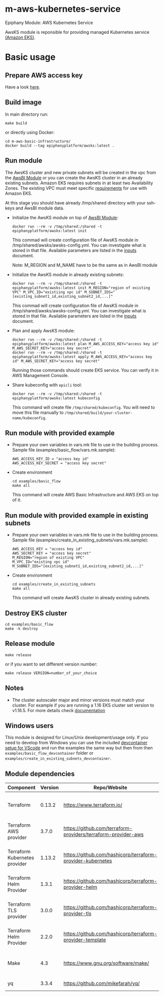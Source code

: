 # m-aws-kubernetes-service

Epiphany Module: AWS Kubernetes Service

AwsKS module is reponsible for providing managed Kubernetes service [(Amazon EKS)](https://aws.amazon.com/eks/).

# Basic usage

## Prepare AWS access key

Have a look [here](https://docs.aws.amazon.com/general/latest/gr/aws-sec-cred-types.html#access-keys-and-secret-access-keys).

## Build image

In main directory run:

  ```shell
  make build
  ```

or directly using Docker:

  ```shell
  cd m-aws-basic-infrastructure/
  docker build --tag epiphanyplatform/awsks:latest .
  ```

## Run module

The AwsKS cluster and new private subnets will be created in the vpc from the [AwsBI Module](https://github.com/epiphany-platform/m-aws-basic-infrastructure) or you can create the AwsKS cluster in an already existing subnets. Amazon EKS requires subnets in at least two Availability Zones. The existing VPC must meet specific [requirements](https://docs.aws.amazon.com/eks/latest/userguide/network_reqs.html) for use with Amazon EKS.

At this stage you should have already /tmp/shared directory with your ssh-keys and AwsBI module data.

* Initialize the AwsKS module on top of [AwsBI Module](https://github.com/epiphany-platform/m-aws-basic-infrastructure):

  ```shell
  docker run --rm -v /tmp/shared:/shared -t epiphanyplatform/awsks:latest init
  ```

  This commad will create configuration file of AwsKS module in /tmp/shared/awsks/awsks-config.yml. You can investigate what is stored in that file.
  Available parameters are listed in the [inputs](docs/INPUTS.adoc) document.

  Note: M_REGION and M_NAME have to be the same as in AwsBI module

* Initialize the AwsKS module in already existing subnets:

  ```shell
  docker run --rm -v /tmp/shared:/shared -t epiphanyplatform/awsks:latest init M_REGION="region of existing VPC" M_VPC_ID="existiing vpc id" M_SUBNET_IDS="[existing_subnet1_id,existing_subnet2_id,...]"
  ```

   This commad will create configuration file of AwsKS module in /tmp/shared/awsks/awsks-config.yml. You can investigate what is stored in that file. Available parameters are listed in the [inputs](docs/INPUTS.adoc) document.

* Plan and apply AwsKS module:

  ```shell
  docker run --rm -v /tmp/shared:/shared -t epiphanyplatform/awsks:latest plan M_AWS_ACCESS_KEY="access key id" M_AWS_SECRET_KEY="access key secret"
  docker run --rm -v /tmp/shared:/shared -t epiphanyplatform/awsks:latest apply M_AWS_ACCESS_KEY="access key id" M_AWS_SECRET_KEY="access key secret"
  ```

  Running those commands should create EKS service. You can verify it in AWS Management Console.

* Share kubeconfig with `epicli` tool:

  ```shell
  docker run --rm -v /tmp/shared:/shared -t epiphanyplatform/awsks:latest kubeconfig
  ```

  This command will create file `/tmp/shared/kubeconfig`. You will need to move this file manually to `/tmp/shared/build/your-cluster-name/kubeconfig`.

## Run module with provided example

* Prepare your own variables in vars.mk file to use in the building process. Sample file (examples/basic_flow/vars.mk.sample):

  ```shell
  AWS_ACCESS_KEY_ID = "access key id"
  AWS_ACCESS_KEY_SECRET = "access key secret"
  ```

* Create environment

  ```shell
  cd examples/basic_flow
  make all
  ```

  This command will create AWS Basic Infrastructure and AWS EKS on top of it.

## Run module with provided example in existing subnets

* Prepare your own variables in vars.mk file to use in the building process. Sample file (examples/create_in_existing_subnets/vars.mk.sample):

  ```shell
  AWS_ACCESS_KEY = "access key id"
  AWS_SECRET_KEY = "access key secret"
  M_REGION="region of existing VPC"
  M_VPC_ID="existing vpc id"
  M_SUBNET_IDS="[existing_subnet1_id,existing_subnet2_id,...]"
  ```

* Create environment

  ```shell
  cd examples/create_in_existing_subnets
  make all
  ```

  This command will create AwsKS cluster in already existing subnets.

## Destroy EKS cluster

  ```shell
  cd examples/basic_flow
  make -k destroy
  ```

## Release module

  ```shell
  make release
  ```

or if you want to set different version number:

  ```shell
  make release VERSION=number_of_your_choice
  ```

## Notes

* The cluster autoscaler major and minor versions must match your cluster.
For example if you are running a 1.16 EKS cluster set version to v1.16.5.
For more details check [documentation](https://github.com/terraform-aws-modules/terraform-aws-eks/blob/master/docs/autoscaling.md#notes)

## Windows users

This module is designed for Linux/Unix development/usage only. If you need to develop from Windows you can use the included [devcontainer setup for VScode](https://code.visualstudio.com/docs/remote/containers-tutorial) and run the examples the same way but then from then ```examples/basic_flow_devcontainer``` folder or ```examples/create_in_existing_subnets_devcontainer```.

## Module dependencies

| Component                     | Version | Repo/Website                                                                                                | License                                                           |
| ----------------------------- | ------- | ----------------------------------------------------------------------------------------------------------- | ----------------------------------------------------------------- |
| Terraform                     | 0.13.2  | https://www.terraform.io/                                                                                   | [Mozilla Public License 2.0](https://github.com/hashicorp/terraform/blob/master/LICENSE) |
| Terraform AWS provider        | 3.7.0   | https://github.com/terraform-providers/terraform-provider-aws                                               | [Mozilla Public License 2.0](https://github.com/terraform-providers/terraform-provider-aws/blob/master/LICENSE) |
| Terraform Kubernetes provider | 1.13.2  | https://github.com/hashicorp/terraform-provider-kubernetes                                                  | [Mozilla Public License 2.0](https://github.com/hashicorp/terraform-provider-kubernetes/blob/master/LICENSE) |
| Terraform Helm Provider       | 1.3.1   | https://github.com/hashicorp/terraform-provider-helm                                                        | [Mozilla Public License 2.0](https://github.com/hashicorp/terraform-provider-helm/blob/master/LICENSE) |
| Terraform TLS provider        | 3.0.0   | https://github.com/hashicorp/terraform-provider-tls                                                         | [Mozilla Public License 2.0](https://github.com/hashicorp/terraform-provider-tls/blob/master/LICENSE) |
| Terraform Helm Provider       | 2.2.0   | https://github.com/hashicorp/terraform-provider-template                                                    | [Mozilla Public License 2.0](https://github.com/hashicorp/terraform-provider-template/blob/master/LICENSE) |
| Make                          | 4.3     | https://www.gnu.org/software/make/                                                                          | [GNU General Public License](https://www.gnu.org/licenses/gpl-3.0.html) |
| yq                            | 3.3.4   | https://github.com/mikefarah/yq/                                                                            | [MIT License](https://github.com/mikefarah/yq/blob/master/LICENSE) |
